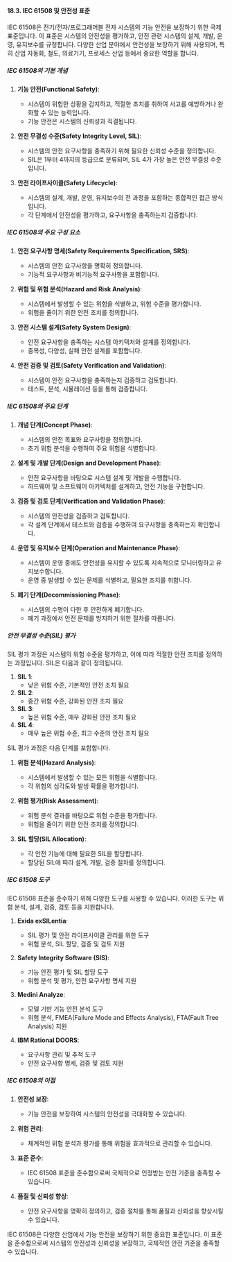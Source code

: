 #### 18.3. IEC 61508 및 안전성 표준

IEC 61508은 전기/전자/프로그래머블 전자 시스템의 기능 안전을 보장하기 위한 국제 표준입니다. 이 표준은 시스템의 안전성을 평가하고, 안전 관련 시스템의 설계, 개발, 운영, 유지보수를 규정합니다. 다양한 산업 분야에서 안전성을 보장하기 위해 사용되며, 특히 산업 자동화, 철도, 의료기기, 프로세스 산업 등에서 중요한 역할을 합니다.

##### IEC 61508의 기본 개념

1. **기능 안전(Functional Safety)**:
   - 시스템이 위험한 상황을 감지하고, 적절한 조치를 취하여 사고를 예방하거나 완화할 수 있는 능력입니다.
   - 기능 안전은 시스템의 신뢰성과 직결됩니다.

2. **안전 무결성 수준(Safety Integrity Level, SIL)**:
   - 시스템의 안전 요구사항을 충족하기 위해 필요한 신뢰성 수준을 정의합니다.
   - SIL은 1부터 4까지의 등급으로 분류되며, SIL 4가 가장 높은 안전 무결성 수준입니다.

3. **안전 라이프사이클(Safety Lifecycle)**:
   - 시스템의 설계, 개발, 운영, 유지보수의 전 과정을 포함하는 종합적인 접근 방식입니다.
   - 각 단계에서 안전성을 평가하고, 요구사항을 충족하는지 검증합니다.

##### IEC 61508의 주요 구성 요소

1. **안전 요구사항 명세(Safety Requirements Specification, SRS)**:
   - 시스템의 안전 요구사항을 명확히 정의합니다.
   - 기능적 요구사항과 비기능적 요구사항을 포함합니다.

2. **위험 및 위험 분석(Hazard and Risk Analysis)**:
   - 시스템에서 발생할 수 있는 위험을 식별하고, 위험 수준을 평가합니다.
   - 위험을 줄이기 위한 안전 조치를 정의합니다.

3. **안전 시스템 설계(Safety System Design)**:
   - 안전 요구사항을 충족하는 시스템 아키텍처와 설계를 정의합니다.
   - 중복성, 다양성, 실패 안전 설계를 포함합니다.

4. **안전 검증 및 검토(Safety Verification and Validation)**:
   - 시스템이 안전 요구사항을 충족하는지 검증하고 검토합니다.
   - 테스트, 분석, 시뮬레이션 등을 통해 검증합니다.

##### IEC 61508의 주요 단계

1. **개념 단계(Concept Phase)**:
   - 시스템의 안전 목표와 요구사항을 정의합니다.
   - 초기 위험 분석을 수행하여 주요 위험을 식별합니다.

2. **설계 및 개발 단계(Design and Development Phase)**:
   - 안전 요구사항을 바탕으로 시스템 설계 및 개발을 수행합니다.
   - 하드웨어 및 소프트웨어 아키텍처를 설계하고, 안전 기능을 구현합니다.

3. **검증 및 검토 단계(Verification and Validation Phase)**:
   - 시스템의 안전성을 검증하고 검토합니다.
   - 각 설계 단계에서 테스트와 검증을 수행하여 요구사항을 충족하는지 확인합니다.

4. **운영 및 유지보수 단계(Operation and Maintenance Phase)**:
   - 시스템이 운영 중에도 안전성을 유지할 수 있도록 지속적으로 모니터링하고 유지보수합니다.
   - 운영 중 발생할 수 있는 문제를 식별하고, 필요한 조치를 취합니다.

5. **폐기 단계(Decommissioning Phase)**:
   - 시스템의 수명이 다한 후 안전하게 폐기합니다.
   - 폐기 과정에서 안전 문제를 방지하기 위한 절차를 따릅니다.

##### 안전 무결성 수준(SIL) 평가

SIL 평가 과정은 시스템의 위험 수준을 평가하고, 이에 따라 적절한 안전 조치를 정의하는 과정입니다. SIL은 다음과 같이 정의됩니다.

1. **SIL 1**:
   - 낮은 위험 수준, 기본적인 안전 조치 필요
2. **SIL 2**:
   - 중간 위험 수준, 강화된 안전 조치 필요
3. **SIL 3**:
   - 높은 위험 수준, 매우 강화된 안전 조치 필요
4. **SIL 4**:
   - 매우 높은 위험 수준, 최고 수준의 안전 조치 필요

SIL 평가 과정은 다음 단계를 포함합니다.

1. **위험 분석(Hazard Analysis)**:
   - 시스템에서 발생할 수 있는 모든 위험을 식별합니다.
   - 각 위험의 심각도와 발생 확률을 평가합니다.

2. **위험 평가(Risk Assessment)**:
   - 위험 분석 결과를 바탕으로 위험 수준을 평가합니다.
   - 위험을 줄이기 위한 안전 조치를 정의합니다.

3. **SIL 할당(SIL Allocation)**:
   - 각 안전 기능에 대해 필요한 SIL을 할당합니다.
   - 할당된 SIL에 따라 설계, 개발, 검증 절차를 정의합니다.

##### IEC 61508 도구

IEC 61508 표준을 준수하기 위해 다양한 도구를 사용할 수 있습니다. 이러한 도구는 위험 분석, 설계, 검증, 검토 등을 지원합니다.

1. **Exida exSILentia**:
   - SIL 평가 및 안전 라이프사이클 관리를 위한 도구
   - 위험 분석, SIL 할당, 검증 및 검토 지원

2. **Safety Integrity Software (SIS)**:
   - 기능 안전 평가 및 SIL 할당 도구
   - 위험 분석 및 평가, 안전 요구사항 명세 지원

3. **Medini Analyze**:
   - 모델 기반 기능 안전 분석 도구
   - 위험 분석, FMEA(Failure Mode and Effects Analysis), FTA(Fault Tree Analysis) 지원

4. **IBM Rational DOORS**:
   - 요구사항 관리 및 추적 도구
   - 안전 요구사항 명세, 검증 및 검토 지원

##### IEC 61508의 이점

1. **안전성 보장**:
   - 기능 안전을 보장하여 시스템의 안전성을 극대화할 수 있습니다.

2. **위험 관리**:
   - 체계적인 위험 분석과 평가를 통해 위험을 효과적으로 관리할 수 있습니다.

3. **표준 준수**:
   - IEC 61508 표준을 준수함으로써 국제적으로 인정받는 안전 기준을 충족할 수 있습니다.

4. **품질 및 신뢰성 향상**:
   - 안전 요구사항을 명확히 정의하고, 검증 절차를 통해 품질과 신뢰성을 향상시킬 수 있습니다.

IEC 61508은 다양한 산업에서 기능 안전을 보장하기 위한 중요한 표준입니다. 이 표준을 준수함으로써 시스템의 안전성과 신뢰성을 보장하고, 국제적인 안전 기준을 충족할 수 있습니다.
